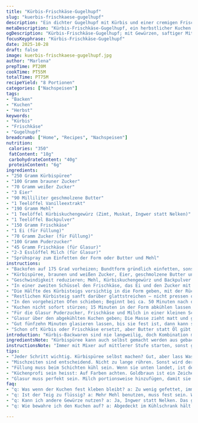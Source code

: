 ```yaml
---
title: "Kürbis-Frischkäse-Gugelhupf"
slug: "kuerbis-frischkaese-gugelhupf"
description: "Ein dichter Gugelhupf mit Kürbis und einer cremigen Frischkäsefüllung, gebacken in einem eingefetteten Bundt-Form. Brauner Zucker sorgt für Feuchtigkeit und karamellige Noten, dazu Gewürze wie Zimt und Muskat. Der Frischkäse in der Mitte bringt eine leichte Säure, die den süßen Teig balanciert. Wichtig ist, den Kuchen nicht einfach nach Zeit zu beurteilen, sondern am Duft und an der Farbe. Die Glasur aus Puderzucker, Frischkäse und Milch zieht matt auf der Oberfläche und gibt dem Ganzen eine sahnige Frische. Perfekt für Herbsttage und zum Kaffee. Für den Twist tausche ich gemahlene Nelken durch gemahlenen Ingwer und ersetze Pflanzenöl durch geschmolzene Butter für mehr Aroma. Nach vielen Versuchen vermeide ich zu langes Mischen der Mehlzutaten, sonst wird der Teig zäh."
metaDescription: "Kürbis-Frischkäse-Gugelhupf, ein herbstlicher Kuchen mit cremiger Füllung. Perfekt für Kaffee und gesellige Runden."
ogDescription: "Kürbis-Frischkäse-Gugelhupf; mit Gewürzen, saftiger Mitte und einem Hauch von Frischkäse. Ideal für kalte Tage."
focusKeyphrase: "Kürbis-Frischkäse-Gugelhupf"
date: 2025-10-28
draft: false
image: kuerbis-frischkaese-gugelhupf.jpg
author: "Marlena"
prepTime: PT20M
cookTime: PT55M
totalTime: PT75M
recipeYield: "8 Portionen"
categories: ["Nachspeisen"]
tags:
- "Backen"
- "Kuchen"
- "Herbst"
keywords:
- "Kürbis"
- "Frischkäse"
- "Gugelhupf"
breadcrumb: ["Home", "Recipes", "Nachspeisen"]
nutrition: 
 calories: "350"
 fatContent: "18g"
 carbohydrateContent: "40g"
 proteinContent: "6g"
ingredients:
- "250 Gramm Kürbispüree"
- "100 Gramm brauner Zucker"
- "70 Gramm weißer Zucker"
- "3 Eier"
- "90 Milliliter geschmolzene Butter"
- "1 Teelöffel Vanilleextrakt"
- "190 Gramm Mehl"
- "1 Teelöffel Kürbiskuchengewürz (Zimt, Muskat, Ingwer statt Nelken)"
- "1 Teelöffel Backpulver"
- "150 Gramm Frischkäse"
- "1 Ei (für Füllung)"
- "70 Gramm Zucker (für Füllung)"
- "100 Gramm Puderzucker"
- "45 Gramm Frischkäse (für Glasur)"
- "2-3 Esslöffel Milch (für Glasur)"
- "Sprühspray zum Einfetten der Form oder Butter und Mehl"
instructions:
- "Backofen auf 175 Grad vorheizen; Bundtform gründlich einfetten, sonst klebt der Kuchen, benutze seit Jahren eine Kombination aus Butter und anschließend Mehl, das funktioniert besser als Spray."
- "Kürbispüree, braunen und weißen Zucker, Eier, geschmolzene Butter und Vanille in einer großen Rührschüssel mit einem Handmixer bei mittlerer Geschwindigkeit verrühren. Nicht zu lange, sonst Luft einarbeiten, die den Kuchen ungleichmäßig macht."
- "Geschwindigkeit reduzieren; Mehl, Kürbiskuchengewürz und Backpulver in die Schüssel sieben und ganz kurz unterheben gerade bis alle Zutaten verbunden sind. Zu langes Rühren lässt den Teig kompakt und schwer werden."
- "In einer zweiten Schüssel den Frischkäse, das Ei und den Zucker mit dem Mixer so lange schlagen, bis die Mischung leicht und cremig ist, einige Klümpchen sind ok."
- "Die Hälfte des Kürbisteigs vorsichtig in die Form geben, mit der Rückseite eines Löffels kleine Mulden formen für die Füllung; Frischkäsefüllung gleichmäßig darüber verteilen. Der Kontrast sieht später toll aus und hebt sich beim Schneiden ab."
- "Restlichen Kürbisteig sanft darüber glattstreichen – nicht pressen oder zuviel vermischen, sonst geht die Schicht verloren."
- "In den vorgeheizten Ofen schieben; Beginnt bei ca. 50 Minuten nach der Farbe schauen – die Oberfläche braucht eine goldbraune Kruste, die vom Rand leicht vom Rand der Form weggeht. Stäbchenprobe macht Sinn, aber an der Textur merkt man auch, wenn noch sehr feucht oder zu trocken."
- "Kuchen nicht sofort stürzen; 15 Minuten in der Form abkühlen lassen, dann erst auf ein Gitter stürzen. Frischkäsefüllung braucht Zeit zum Festigen, sonst reißt der Kuchen bröselig."
- "Für die Glasur Puderzucker, Frischkäse und Milch in einer kleinen Schüssel mit einem Schneebesen verrühren. Konsistenz muss fließfähig sein, aber dick genug, um beim Eingießen nicht sofort zu verlaufen."
- "Glasur über den abgekühlten Kuchen geben; Die Masse zieht matt und glänzt leicht, an den Kanten sammelt sich etwas, sieht rustikal aus."
- "Gut fünfzehn Minuten glasieren lassen, bis sie fest ist, dann kann serviert werden. Wer will, streut noch groben Zucker oder gehackte Walnüsse drüber."
- "Schon oft Kürbis oder Frischkäse ersetzt, aber Butter statt Öl gibt mehr Geschmack, Ingwer statt Nelken bringt angenehme Frische. Versucht immer, saubere Schichten statt alles verrühren."
introduction: "Kürbis-Backwaren sind nie langweilig, doch Kombination mit Frischkäsefüllung hebt den Geschmack auf ein anderes Level. Ich habe viel experimentiert mit Mischzeiten, Gewürzen und Fetten. Teig darf nicht zu weich werden, die Glasur nicht zu flüssig. Perfekte Balance aus süß und leicht säuerlich. Sonst wird das Ganze langweilig. Je nach Kürbissorte variiert der Feuchtigkeitsgrad, also ruhig mit Mehlmenge spielen. Aromatisch dominiert das Kürbisgewürz, hier nutze ich Ingwer statt Nelken – kürzer, klarer, frischer. Frischkäsefüllung macht den Kuchen saftig, sollte nicht zu fest sein, sonst zerreißt die Struktur. Für die Form immer gut einfetten, sonst wird das Reinigen zur Tortur. Warme Gewürze, goldene Kruste, saftige Mitte – ein Kuchen, der durch einfache Tricks bei mir unverzichtbar wurde."
ingredientsNote: "Kürbispüree kann auch selbst gemacht werden aus gebackenem Hokkaido oder Butternut, aufpassen, dass es nicht zu wässrig ist. Brauner Zucker bringt Tiefe, kann teilweise durch Kokosblütenzucker ersetzt werden. Weißer Zucker bleibt wichtig für die Konsistenz, komplett ersetzen macht Kuchen trocken. Statt Öl geschmolzene Butter für mehr Aroma; gibt dichteren, reicheren Geschmack. Das Gewürz solltest du frisch mahlen, weil gemahlenes schnell fade wird; Ingwer gibt eine frische Note statt Nelken, die manchmal dominieren. Frischkäsefüllung schmeckt milder mit originalem Frischkäse, aufgepasst bei fettreduzierten Produkten – die können zu flüssig sein. Bei Backpulver achten auf Frische, sonst geht der Kuchen nicht richtig auf. Für die Glasur seitlich etwas Milch langsam eingießen, Klümpchen vermeiden. Mehl kann teilweise durch Dinkelmehl ersetzt werden, bringt nussige Note; bei Vollkornanteil Teig vielleicht etwas befeuchten oder mehr Fett geben."
instructionsNote: "Immer mit Mixer auf mittlerer Stufe starten, sonst gibt’s ungleichmäßige Masse. Kürbis und Zucker zusammen erst gut schlagen, bis sich Zucker gelöst hat – das gibt schöne Feuchtigkeit. Mehl vorsichtig unterheben, nicht zu lange, sonst wird der Teig klumpig und zäh. Frischkäsefüllung separat mixen für cremige Konsistenz, wichtig nicht zu schwer behandeln, sonst wird sie zu flüssig und läuft beim Backen aus. In der Form Schichtung vorsichtig, nicht zu stark drücken, das sorgt für Trennung im Kuchen. Backzeit variiert je nach Ofen – immer auf goldbraune Oberfläche achten, leicht vom Rand gelöst und mit Stäbchenprobe überprüfen. Nach dem Backen unbedingt 15 Minuten in Form abkühlen lassen, sonst bricht Kuchen beim Stürzen. Glasur sollte nicht zu dünn sein, sonst läuft sie vom Kuchen runter; dickflüssig, noch gießbar. Habe oft Glasur zu flüssig gemacht, Ergebnis matschig. Tipp: Milch löffelweise zugeben, bis perfekte Konsistenz. Kuchentemperatur vor Glasur muss zimmerwarm sein, keine heiße Oberfläche – sonst zieht sie sich zusammen oder läuft."
tips:
- "Jeder Schritt wichtig. Kürbispüree selbst machen? Gut, aber lass Wasser raus. Butter sorgt für Geschmack, Öl macht's flach. Frischkäse normal, fettreduziert zu flüssig."
- "Mischzeiten sind entscheidend. Nicht zu lange rühren. Sonst wird der Teig zäh. Bei der Füllung nicht überhitzen, sonst wird sie flüssig und läuft beim Backen aus. Erfahrung zählt."
- "Füllung muss beim Schichten kühl sein. Wenn sie unten landet, ist der Teig zu dünn. Achte auf Konsistenz. Teig nicht drücken, sonst trennen sich die Schichten."
- "Küchenprofi sein heisst: Auf Farben achten. Goldbraun ist ein Zeichen für fetten, saftigen Kuchen. Stäbchenprobe? Ja, aber auch auf die Textur hören, das Gefühl behalten. Bauchgefühl zählt."
- "Glasur muss perfekt sein. Milch portionsweise hinzufügen, damit sie dickflüssig bleibt. Vor dem Einfüllen ausreichend abkühlen. Warmer Kuchen? Glasur zieht sich zusammen und läuft."
faq:
- "q: Was wenn der Kuchen fest kleben bleibt? a: Zu wenig gefettet, immer einölen und mehlen. Kuchen abkühlen lassen, dann leicht stürzen. Trick: Heisses Wasser verwenden, damit der Teig sich besser verteilt."
- "q: Ist der Teig zu flüssig? a: Mehr Mehl benutzen, muss fest sein. Wenn die Füllung nicht bleibt, braucht sie mehr Kühlung. Oder die Zutaten verändern, aber vorsichtig."
- "q: Kann ich andere Gewürze nutzen? a: Ja, Ingwer statt Nelken. Das gibt frischeren Geschmack, angenehmer. Achte auf frische Gewürze. Die beeinflussen Aroma enorm. Versuche immer neu dazu."
- "q: Wie bewahre ich den Kuchen auf? a: Abgedeckt im Kühlschrank hält er sich gut, bis zu 3 Tage. Achte auf die Feuchtigkeit. Länger muss er wirklich gut verpackt sein. Ein einfaches Tuch kann helfen."

---
```

